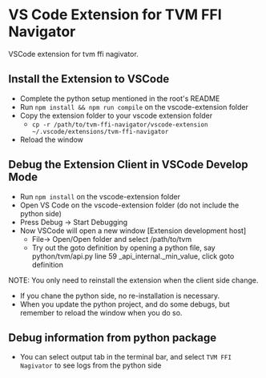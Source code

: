 # VS Code Extension for TVM FFI Navigator

VSCode extension for tvm ffi nagivator.


## Install the Extension to VSCode

- Complete the python setup mentioned in the root's README
- Run ```npm install && npm run compile```  on the vscode-extension folder
- Copy the extension folder to your vscode extension folder
  - ```cp -r /path/to/tvm-ffi-navigator/vscode-extension  ~/.vscode/extensions/tvm-ffi-navigator```
- Reload the window


## Debug the Extension Client in VSCode Develop Mode

- Run ```npm install``` on the vscode-extension folder
- Open VS Code on the vscode-extension folder (do not include the python side)
- Press Debug -> Start Debugging
- Now VSCode will open a new window [Extension development host]
  - File-> Open/Open folder and select /path/to/tvm
  - Try out the goto definition by opening a python file, say python/tvm/api.py line 59 _api_internal._min_value, click goto definition

NOTE: You only need to reinstall the extension when the client side change.
- If you chane the python side, no re-installation is necessary.
- When you update the python project, and do some debugs, but remember to reload the window when you do so.

## Debug information from python package

- You can select output tab in the terminal bar, and select `TVM FFI Nagivator` to see logs from the python side
